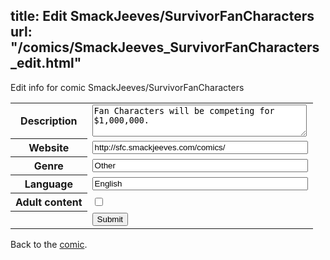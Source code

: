 title: Edit SmackJeeves/SurvivorFanCharacters
url: "/comics/SmackJeeves_SurvivorFanCharacters_edit.html"
---
Edit info for comic SmackJeeves/SurvivorFanCharacters

<form name="comic" action="http://gaepostmail.appspot.com/comic/" method="post">
<table class="comicinfo">
<tr>
<th>Description</th><td><textarea name="description" cols="40" rows="3">Fan Characters will be competing for $1,000,000.</textarea></td>
</tr>
<tr>
<th>Website</th><td><input type="text" name="url" value="http://sfc.smackjeeves.com/comics/" size="40"/></td>
</tr>
<tr>
<th>Genre</th><td><input type="text" name="genre" value="Other" size="40"/></td>
</tr>
<tr>
<th>Language</th><td><input type="text" name="language" value="English" size="40"/></td>
</tr>
<tr>
<th>Adult content</th><td><input type="checkbox" name="adult" value="adult" /></td>
</tr>
<tr>
<th></th><td>
<input type="hidden" name="comic" value="SmackJeeves_SurvivorFanCharacters" />
<input type="submit" name="submit" value="Submit" />
</td>
</tr>
</table>
</form>

Back to the [comic](SmackJeeves_SurvivorFanCharacters.html).
